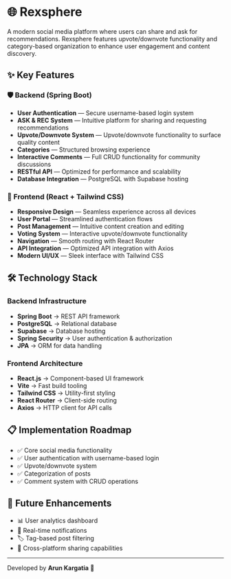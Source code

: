 ﻿# 🌐 Rexsphere

A modern social media platform where users can share and ask for recommendations. Rexsphere features upvote/downvote functionality and category-based organization to enhance user engagement and content discovery.

## ✨ Key Features

### 🛡️ Backend (Spring Boot)
- **User Authentication** — Secure username-based login system
- **ASK & REC System** — Intuitive platform for sharing and requesting recommendations
- **Upvote/Downvote System** — Upvote/downvote functionality to surface quality content
- **Categories** — Structured browsing experience
- **Interactive Comments** — Full CRUD functionality for community discussions
- **RESTful API** — Optimized for performance and scalability
- **Database Integration** — PostgreSQL with Supabase hosting

### 🎨 Frontend (React + Tailwind CSS)
- **Responsive Design** — Seamless experience across all devices
- **User Portal** — Streamlined authentication flows
- **Post Management** — Intuitive content creation and editing
- **Voting System** — Interactive upvote/downvote functionality
- **Navigation** — Smooth routing with React Router
- **API Integration** — Optimized API integration with Axios
- **Modern UI/UX** — Sleek interface with Tailwind CSS

## 🛠️ Technology Stack

### Backend Infrastructure
- **Spring Boot** → REST API framework
- **PostgreSQL** → Relational database
- **Supabase** → Database hosting
- **Spring Security** → User authentication & authorization
- **JPA** → ORM for data handling

### Frontend Architecture
- **React.js** → Component-based UI framework
- **Vite** → Fast build tooling
- **Tailwind CSS** → Utility-first styling
- **React Router** → Client-side routing
- **Axios** → HTTP client for API calls

## 📋 Implementation Roadmap

- ✅ Core social media functionality
- ✅ User authentication with username-based login
- ✅ Upvote/downvote system
- ✅ Categorization of posts
- ✅ Comment system with CRUD operations

## 🚀 Future Enhancements

- 📊 User analytics dashboard
- 🔔 Real-time notifications
- 🏷️ Tag-based post filtering
- 🔄 Cross-platform sharing capabilities

---
Developed by **Arun Kargatia** 🚀
